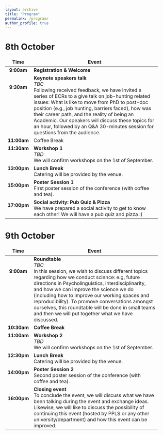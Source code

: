 ```yaml
---
layout: archive
title: "Program"
permalink: /program/
author_profile: true
---
```

<style>
td, th {
   border: none!important;
}
</style>

# 8th October

Time | Event
:-----:|----------------
**9:00am** | **Registration & Welcome**
**9:30am** <br><br> <br><br> <br><br> <br>| **Keynote speakers talk** <br> _TBC_<br> Following received feedback, we have invited a series of ECRs to a give talk on job-hunting related issues: What is like to move from PhD to post-doc position (e.g., job hunting, barriers faced), how was their career path, and the reality of being an Academic. Our speakers will discuss these topics for an hour, followed by an Q&A 30-minutes session for questions from the audience.
**11:00am** | Coffee Break
**11:30am** <br> <br> <br>| **Workshop 1** <br> _TBD_ <br> We will confirm workshops on the 1st of September.
**13:00pm** <br> <br> | **Lunch Break** <br> Catering will be provided by the venue.
**15:00pm** <br> <br> | **Poster Session 1** <br> First poster session of the conference (with coffee and tea).
**17:00pm** <br> <br> | **Social activity: Pub Quiz & Pizza** <br> We have prepared a social activity to get to know each other! We will have a pub quiz and pizza :)
           
# 9th October

Time | Event
:-----:|--------
**9:00am** <br><br> <br><br> <br><br> <br>| **Roundtable** <br> _TBC_ <br> In this session, we wish to discuss different topics regarding how we conduct science: e.g, future directions in Psycholinguistics, interdisciplinarity, and how we can improve the science we do (including how to improve our working spaces and reproducibility). To promove conversations amongst ourselves, this roundtable will be done in small teams and then we will put together what we have discussed.
**10:30am** | **Coffee Break**
**11:00am** <br> <br> <br>| **Workshop 2** <br>  _TBD_ <br> We will confirm workshops on the 1st of September.
**12:30pm** <br> <br>| **Lunch Break** <br> Catering will be provided by the venue.
**14:00pm** <br> <br>| **Poster Session 2** <br> Second poster session of the conference (with coffee and tea).
**16:00pm** <br> <br> <br> <br>|  **Closing event** <br> To conclude the event, we will discuss what we have been talking during the event and exchange ideas. Likewise, we will like to discuss the possibility of continuing this event (hosted by PPLS or any other university/department) and how this event can be improved.
